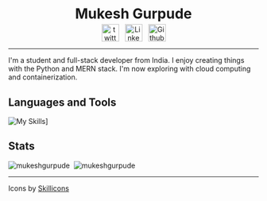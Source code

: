 <div align="center">
    <h1 style="margin-bottom: 4px">Mukesh Gurpude</h1>
    <div style="display: flex; justify-content: center; gap: 12px">
        <a href="https://twitter.com/mukeshgurpude">
            <img src="https://skillicons.dev/icons?i=twitter" alt="twitter" height="35"/>
        </a>
        <a href="https://linkedin.com/in/mukeshgurpude">
            <img src="https://skillicons.dev/icons?i=linkedin" alt="LinkedIn" height="35"/>
        </a>
        <a href="https://github.com/mukeshgurpude">
            <img src="https://skillicons.dev/icons?i=github" alt="Github" height="35"/>
        </a>
    </div>
</div>

<hr>

I'm a student and full-stack developer from India. I enjoy creating things with the Python and MERN stack.
I'm now exploring with cloud computing and containerization.


## Languages and Tools
![My Skills](https://skillicons.dev/icons?i=py,ts,cpp,docker,linux,git,mongo,vscode,django,react,prisma,figma)]


## Stats
<div style="display: flex; flex-direction: row; flex-wrap: wrap; gap: 8px;">
    <img src="https://github-readme-stats.vercel.app/api?username=mukeshgurpude&show_icons=true&theme=dark&locale=en&count_private=true" alt="mukeshgurpude" />
    <img src="https://github-readme-streak-stats.herokuapp.com/?user=mukeshgurpude&theme=dark" alt="mukeshgurpude" />
</div>

<hr>

Icons by [Skillicons](https://skillicons.dev)
